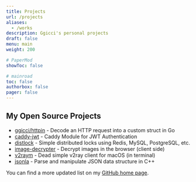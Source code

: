 ```yaml
---
title: Projects
url: /projects
aliases:
  - /works
description: Ggicci's personal projects
draft: false
menu: main
weight: 200

# PaperMod
showToc: false

# mainroad
toc: false
authorbox: false
pager: false
---
```


## My Open Source Projects

- [ggicci/httpin](https://ggicci.github.io/httpin/) - Decode an HTTP request into a custom struct in Go
- [caddy-jwt](https://github.com/ggicci/caddy-jwt) - Caddy Module for JWT Authentication
- [distlock](https://github.com/ggicci/distlock) - Simple distributed locks using Redis, MySQL, PostgreSQL, etc.
- [image-decrypter](https://github.com/ggicci/image-decrypter) - Decrypt images in the browser (client side)
- [v2raym](https://github.com/ggicci/v2raym) - Dead simple v2ray client for macOS (in terminal)
- [jsonla](https://github.com/ggicci/jsonla) - Parse and manipulate JSON data structure in C++

You can find a more updated list on my [GitHub home page](https://github.com/ggicci).
